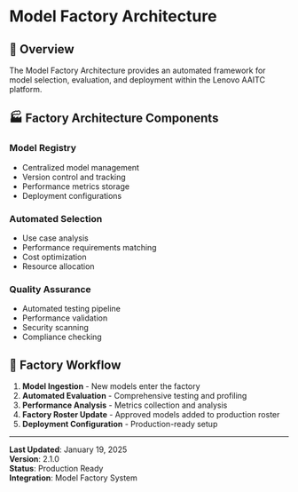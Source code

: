 # Model Factory Architecture

## 🎯 Overview

The Model Factory Architecture provides an automated framework for model selection, evaluation, and deployment within the Lenovo AAITC platform.

## 🏭 Factory Architecture Components

### Model Registry

- Centralized model management
- Version control and tracking
- Performance metrics storage
- Deployment configurations

### Automated Selection

- Use case analysis
- Performance requirements matching
- Cost optimization
- Resource allocation

### Quality Assurance

- Automated testing pipeline
- Performance validation
- Security scanning
- Compliance checking

## 🔄 Factory Workflow

1. **Model Ingestion** - New models enter the factory
2. **Automated Evaluation** - Comprehensive testing and profiling
3. **Performance Analysis** - Metrics collection and analysis
4. **Factory Roster Update** - Approved models added to production roster
5. **Deployment Configuration** - Production-ready setup

---

**Last Updated**: January 19, 2025  
**Version**: 2.1.0  
**Status**: Production Ready  
**Integration**: Model Factory System
